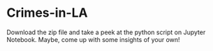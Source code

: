 # Crimes-in-LA

Download the zip file and take a peek at the python script on Jupyter Notebook. Maybe, come up with some insights of your own!
